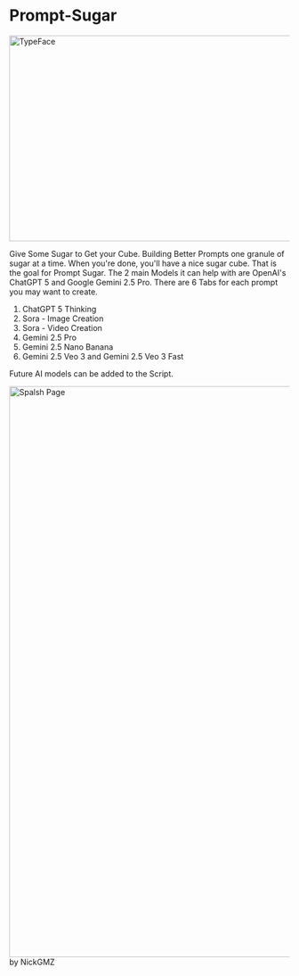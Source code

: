 # Prompt-Sugar
<img width="1024" height="369" alt="TypeFace" src="https://github.com/user-attachments/assets/0d1b4f67-be0c-49f8-9a6b-402cbe409a1f" />

Give Some Sugar to Get your Cube.
Building Better Prompts one granule of sugar at a time.  When you're done, you'll have a nice sugar cube.  That is the goal for Prompt Sugar.
The 2 main Models it can help with are OpenAI's ChatGPT 5 and Google Gemini 2.5 Pro.  There are 6 Tabs for each prompt you may want to create.
1. ChatGPT 5 Thinking
2. Sora - Image Creation
3. Sora - Video Creation
4. Gemini 2.5 Pro
5. Gemini 2.5 Nano Banana
6. Gemini 2.5 Veo 3 and Gemini 2.5 Veo 3 Fast

Future AI models can be added to the Script.

<img width="1024" height="1024" alt="Spalsh Page" src="https://github.com/user-attachments/assets/3f10f66d-8bf9-41a9-971a-def835267161" />
by NickGMZ
